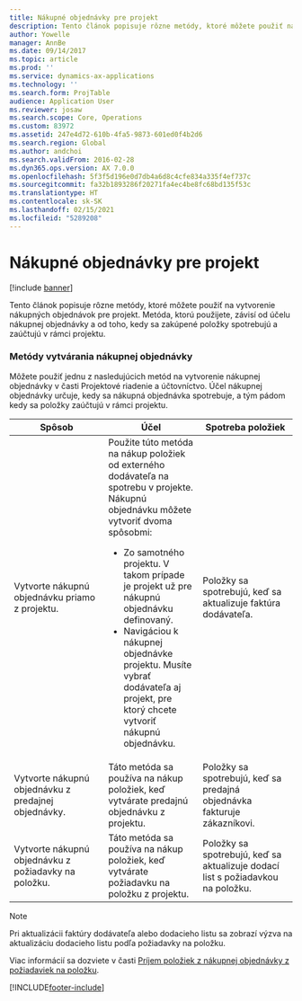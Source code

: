```yaml
---
title: Nákupné objednávky pre projekt
description: Tento článok popisuje rôzne metódy, ktoré môžete použiť na vytvorenie nákupných objednávok pre projekt. Metóda, ktorú použijete, závisí od účelu nákupnej objednávky a od toho, kedy sa zakúpené položky spotrebujú a zaúčtujú v rámci projektu.
author: Yowelle
manager: AnnBe
ms.date: 09/14/2017
ms.topic: article
ms.prod: ''
ms.service: dynamics-ax-applications
ms.technology: ''
ms.search.form: ProjTable
audience: Application User
ms.reviewer: josaw
ms.search.scope: Core, Operations
ms.custom: 83972
ms.assetid: 247e4d72-610b-4fa5-9873-601ed0f4b2d6
ms.search.region: Global
ms.author: andchoi
ms.search.validFrom: 2016-02-28
ms.dyn365.ops.version: AX 7.0.0
ms.openlocfilehash: 5f3f5d196e0d7db4a6d8c4cfe834a335f4ef737c
ms.sourcegitcommit: fa32b1893286f20271fa4ec4be8fc68bd135f53c
ms.translationtype: HT
ms.contentlocale: sk-SK
ms.lasthandoff: 02/15/2021
ms.locfileid: "5289208"
---
```

# <a name="purchase-orders-for-a-project"></a>Nákupné objednávky pre projekt

[!include [banner](../includes/banner.md)]

Tento článok popisuje rôzne metódy, ktoré môžete použiť na vytvorenie nákupných objednávok pre projekt. Metóda, ktorú použijete, závisí od účelu nákupnej objednávky a od toho, kedy sa zakúpené položky spotrebujú a zaúčtujú v rámci projektu.

### <a name="methods-for-creating-a-purchase-order"></a>Metódy vytvárania nákupnej objednávky

Môžete použiť jednu z nasledujúcich metód na vytvorenie nákupnej objednávky v časti Projektové riadenie a účtovníctvo. Účel nákupnej objednávky určuje, kedy sa nákupná objednávka spotrebuje, a tým pádom kedy sa položky zaúčtujú v rámci projektu.

<table>
<colgroup>
<col width="33%" />
<col width="33%" />
<col width="33%" />
</colgroup>
<thead>
<tr class="header">
<th>Spôsob</th>
<th>Účel</th>
<th>Spotreba položiek</th>
</tr>
</thead>
<tbody>
<tr class="odd">
<td>Vytvorte nákupnú objednávku priamo z projektu.</td>
<td>Použite túto metóda na nákup položiek od externého dodávateľa na spotrebu v projekte. Nákupnú objednávku môžete vytvoriť dvoma spôsobmi:
<ul>
<li>Zo samotného projektu. V takom prípade je projekt už pre nákupnú objednávku definovaný.</li>
<li>Navigáciou k nákupnej objednávke projektu. Musíte vybrať dodávateľa aj projekt, pre ktorý chcete vytvoriť nákupnú objednávku.</li>
</ul></td>
<td>Položky sa spotrebujú, keď sa aktualizuje faktúra dodávateľa.</td>
</tr>
<tr class="even">
<td>Vytvorte nákupnú objednávku z predajnej objednávky.</td>
<td>Táto metóda sa používa na nákup položiek, keď vytvárate predajnú objednávku z projektu.</td>
<td>Položky sa spotrebujú, keď sa predajná objednávka fakturuje zákazníkovi.</td>
</tr>
<tr class="odd">
<td>Vytvorte nákupnú objednávku z požiadavky na položku.</td>
<td>Táto metóda sa používa na nákup položiek, keď vytvárate požiadavku na položku z projektu.</td>
<td>Položky sa spotrebujú, keď sa aktualizuje dodací list s požiadavkou na položku.</td>
</tr>
</tbody>
</table>

> [!NOTE] 
> Pri aktualizácii faktúry dodávateľa alebo dodacieho listu sa zobrazí výzva na aktualizáciu dodacieho listu podľa požiadavky na položku.

Viac informácií sa dozviete v časti [Príjem položiek z nákupnej objednávky z požiadaviek na položku](tasks/receive-items-purchase-order-item-requirement.md).



[!INCLUDE[footer-include](../includes/footer-banner.md)]